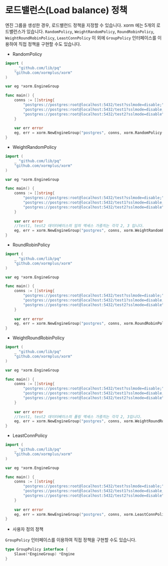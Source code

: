 # 로드밸런스(Load balance) 정책

엔진 그룹을 생성한 경우, 로드밸런드 정책을 지정할 수 있습니다. xorm 에는 5개의 로드밸런스가 있습니다. `RandomPolicy`, `WeightRandomPolicy`, `RoundRobinPolicy`, `WeightRoundRobinPolicy`, `LeastConnPolicy` 이 외에 `GroupPolicy` 인터페이스를 이용하여 직접 정책을 구현할 수도 있습니다.

* RandomPolicy

```Go
import (
    _ "github.com/lib/pq"
    "github.com/xormplus/xorm"
)

var eg *xorm.EngineGroup

func main() {
	conns := []string{
		"postgres://postgres:root@localhost:5432/test?sslmode=disable;",
		"postgres://postgres:root@localhost:5432/test1?sslmode=disable;",
		"postgres://postgres:root@localhost:5432/test2?sslmode=disable",
	}
    
    var err error
	eg, err = xorm.NewEngineGroup("postgres", conns, xorm.RandomPolicy())
}
```

* WeightRandomPolicy

```Go
import (
    _ "github.com/lib/pq"
    "github.com/xormplus/xorm"
)

var eg *xorm.EngineGroup

func main() {
    conns := []string{
		"postgres://postgres:root@localhost:5432/test?sslmode=disable;",
		"postgres://postgres:root@localhost:5432/test1?sslmode=disable;",
		"postgres://postgres:root@localhost:5432/test2?sslmode=disable",
	}
    
    var err error
    //test1, test2 데이터베이스의 임의 액세스 가중치는 각각 2, 3 입니다.
	eg, err = xorm.NewEngineGroup("postgres", conns, xorm.WeightRandomPolicy([]int{2, 3}))
}
```

* RoundRobinPolicy

```Go
import (
    _ "github.com/lib/pq"
    "github.com/xormplus/xorm"
)

var eg *xorm.EngineGroup

func main() {
    conns := []string{
		"postgres://postgres:root@localhost:5432/test?sslmode=disable;",
		"postgres://postgres:root@localhost:5432/test1?sslmode=disable;",
		"postgres://postgres:root@localhost:5432/test2?sslmode=disable",
	}
    
    var err error
	eg, err = xorm.NewEngineGroup("postgres", conns, xorm.RoundRobinPolicy())
}
```

* WeightRoundRobinPolicy

```Go
import (
    _ "github.com/lib/pq"
    "github.com/xormplus/xorm"
)

var eg *xorm.EngineGroup

func main() {
    conns := []string{
		"postgres://postgres:root@localhost:5432/test?sslmode=disable;",
		"postgres://postgres:root@localhost:5432/test1?sslmode=disable;",
		"postgres://postgres:root@localhost:5432/test2?sslmode=disable",
	}
    
    var err error
    //test1, test2 데이터베이스의 폴링 액세스 가중치는 각각 2, 3입니다.
	eg, err = xorm.NewEngineGroup("postgres", conns, xorm.WeightRoundRobinPolicy([]int{2, 3}))
}
```

* LeastConnPolicy

```Go
import (
    _ "github.com/lib/pq"
    "github.com/xormplus/xorm"
)

var eg *xorm.EngineGroup

func main() {
    conns := []string{
		"postgres://postgres:root@localhost:5432/test?sslmode=disable;",
		"postgres://postgres:root@localhost:5432/test1?sslmode=disable;",
		"postgres://postgres:root@localhost:5432/test2?sslmode=disable",
	}
    
    var err error
	eg, err = xorm.NewEngineGroup("postgres", conns, xorm.LeastConnPolicy())
}
```

* 사용자 정의 정책

`GroupPolicy` 인터페이스를 이용하여 직접 정책을 구현할 수도 있습니다.

```Go
type GroupPolicy interface {
	Slave(*EngineGroup) *Engine
}
```